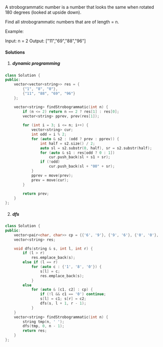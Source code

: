 A strobogrammatic number is a number that looks the same when rotated 180 degrees (looked at upside down).

Find all strobogrammatic numbers that are of length = n.

Example:

Input:  n = 2
Output: ["11","69","88","96"]

#### Solutions

1. ##### dynamic programming

```cpp
class Solution {
public:
    vector<vector<string>> res = {
        {"1", "8", "0"},
        {"11", "88", "69", "96"}
    };

    vector<string> findStrobogrammatic(int n) {
        if (n <= 2) return n == 2 ? res[1] : res[0];
        vector<string> pprev, prev(res[1]);
        
        for (int i = 3; i <= n; i++) {
            vector<string> cur;
            int odd = i % 2;
            for (auto & s2 : (odd ? prev : pprev)) {
                int half = s2.size() / 2;
                auto sl = s2.substr(0, half), sr = s2.substr(half);
                for (auto & s1 : res[odd ? 0 : 1])
                    cur.push_back(sl + s1 + sr);
                if (!odd)
                    cur.push_back(sl + "00" + sr);
            }
            pprev = move(prev);
            prev = move(cur);
        }
    
        return prev;
    }
};
```

2. ##### dfs

```cpp
class Solution {
public:
    vector<pair<char, char>> cp = {{'6', '9'}, {'9', '6'}, {'0', '0'}, {'8', '8'}, {'1', '1'}};
    vector<string> res;

    void dfs(string & s, int l, int r) {
        if (l > r)
            res.emplace_back(s);
        else if (l == r)
            for (auto c : {'1', '8', '0'}) {
                s[l] = c;
                res.emplace_back(s);
            }
        else
            for (auto & [c1, c2] : cp) {
                if (!l && c1 == '0') continue;
                s[l] = c1; s[r] = c2;
                dfs(s, l + 1, r - 1);
            }
    }
    vector<string> findStrobogrammatic(int n) {
        string tmp(n, ' ');
        dfs(tmp, 0, n - 1);
        return res;
    }
};
```